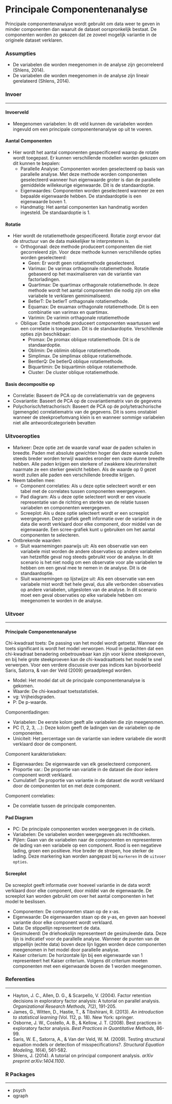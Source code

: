 Principale Componentenanalyse 
===

Principale componentenanalyse wordt gebruikt om data weer te geven in minder componenten dan waaruit de dataset oorspronkelijk bestaat. De componenten worden zo gekozen dat ze zoveel mogelijk variantie in de originele dataset verklaren.

### Assumpties
- De variabelen die worden meegenomen in de analyse zijn gecorreleerd (Shlens, 2014).
- De variabelen die worden meegenomen in de analyse zijn lineair gerelateerd (Shlens, 2014).

### Invoer
---
#### Invoerveld
- Meegenomen variabelen: In dit veld kunnen de variabelen worden ingevuld om een principale componentenanalyse op uit te voeren. 

#### Aantal Componenten 
- Hier wordt het aantal componenten gespecificeerd waarop de rotatie wordt toegepast. Er kunnen verschillende modellen worden gekozen om dit kunnen te bepalen:
  - Parallelle Analyse: Componenten worden geselecteerd op basis van parallelle analyse. Met deze methode worden componenten geselecteerd wanneer hun eigenwaarde groter is dan de parallelle gemiddelde willekeurige eigenwaarde. Dit is de standaardoptie.
  - Eigenwaardes: Componenten worden geselecteerd wanneer ze een bepaalde eigenwaarde hebben. De standaardoptie is een eigenwaarde boven 1. 
  - Handmatig: Het aantal componenten kan handmatig worden ingesteld. De standaardoptie is 1. 

#### Rotatie
- Hier wordt de rotatiemethode gespecificeerd. Rotatie zorgt ervoor dat de structuur van de data makkelijker te interpreteren is.   
  - Orthogonaal: deze methode produceert componenten die niet gecorreleerd zijn. Voor deze methode kunnen verschillende opties worden geselecteerd:
	  - Geen: Er wordt geen rotatiemethode geselecteerd.
      - Varimax: De varimax orthagonale rotatiemethode. Rotatie gebaseerd op het maximaliseren van de variantie van factorladingen. 
      - Quartimax: De quartimax orthagonale rotatiemethode. In deze methode wordt het aantal componenten die nodig zijn om elke variabele te verklaren geminimaliseerd. 
      - BetlerT: De betlerT orthagonale rotatiemethode. 
      - Equamax: De exuamax orthagonale rotatiemethode. Dit is een combinatie van varimax en quartimax. 
      - Varimin: De varimin orthagonale rotatiemethode
  - Oblique: Deze methode produceert componenten waartussen wel een correlatie is toegestaan. Dit is de standaardoptie. Verschillende opties zijn beschikbaar:
	  - Promax: De promax oblique rotatiemethode. Dit is de standaardoptie.
      - Oblimin: De oblimin oblique rotatiemethode.
      - Simplimax. De simplimax oblique rotatiemethode.
      - BentlerQ: De betlerQ oblique rotatiemethode.
      - Biquartimin: De biquartimin oblique rotatiemethode.
      - Cluster: De cluster oblique rotatiemethode.

#### Basis decompositie op
- Correlatie: Baseert de PCA op de correlatiematrix van de gegevens
- Covariantie: Baseert de PCA op de covariantiematrix van de gegevens
- Polychorisch/tetrachorisch: Baseert de PCA op de poly/tetrachorische (gemengde) correlatiematrix van de gegevens.
  Dit is soms onstabiel wanneer de steekproefomvang klein is en wanneer sommige variabelen niet alle antwoordcategorieën bevatten


### Uitvoeropties 
- Markeer: Deze optie zet de waarde vanaf waar de paden schalen in breedte. Paden met absolute gewichten hoger dan deze waarde zullen steeds breder worden terwijl waardes eronder een vaste dunne breedte hebben. Alle paden krijgen een sterkere of zwakkere kleurintensiteit naarmate ze een sterker gewicht hebben. Als de waarde op 0 gezet wordt zullen alle paden een verschillende breedte krijgen.
- Neem tabellen mee:
	- Component correlaties: Als u deze optie selecteert wordt er een tabel met de correlates tussen componenten weergegeven.
	- Pad diagram: Als u deze optie selecteert wordt er een visuele representatie van de richting en sterkte van de relatie tussen variabelen en componenten weergegeven. 
    - Screeplot: Als u deze optie selecteert wordt er een screeplot weergegeven. Deze grafiek geeft informatie over de variantie in de data die wordt verklaard door elke component, door middel van de eigenwaarde. Een scree-grafiek kunt u gebruiken om het aantal componenten te selecteren.
- Ontbrekende waarden:
	- Sluit waarnemingen paarwijs uit: Als een observatie van een variabele mist worden de andere observaties op andere variabelen van hetzelfde geval nog steeds gebruikt voor de analyse. In dit scenario is het niet nodig om een observatie voor alle variabelen te hebben om een geval mee te nemen in de analyse. Dit is de standaardoptie.
	- Sluit waarnemingen op lijstwijze uit: Als een observatie van een variabele mist wordt het hele geval, dus alle verbonden observaties op andere variabelen, uitgesloten van de analyse. In dit scenario moet een geval observaties op elke variabele hebben om meegenomen te worden in de analyse.

### Uitvoer
--- 
#### Principale Componentenanalyse
Chi-kwadraat toets: 
De passing van het model wordt getoetst. Wanneer de toets significant is wordt het model verworpen. Houd in gedachten dat een chi-kwadraat benadering onbetrouwbaar kan zijn voor kleine steekproeven, en bij hele grote steekproeven kan de chi-kwadraattoets het model te snel verwerpen. Voor een verdere discussie over pas indices kan bijvoorbeeld Saris, Satorra, & van der Veld (2009) geraadpleegd worden. 
- Model: Het model dat uit de principale componentenanalyse is gekomen.
- Waarde: De chi-kwadraat toetsstatistiek.
- vg: Vrijheidsgraden.
- P: De p-waarde.

Componentladingen:
- Variabelen: De eerste kolom geeft alle variabelen die zijn meegenomen.
- PC (1, 2, 3, ...): Deze kolom geeft de ladingen van de variabelen op de componenten.
- Uniciteit: Het percentage van de variantie van iedere variabele die wordt verklaard door de component.

Component karakteristieken:
- Eigenwaardes: De eigenwaarde van elk geselecteerd component.
- Proportie var.: De proportie van variatie in de dataset die door iedere component wordt verklaard. 
- Cumulatief: De proportie van variantie in de dataset die wordt verklaard door de componenten tot en met deze component.

Component correlaties:
- De correlatie tussen de principale componenten.

#### Pad Diagram
- PC: De principale componenten worden weergegeven in de cirkels. 
- Variabelen: De variabelen worden weergegeven als rechthoeken.
- Pijlen: Gaan van de variabelen naar de componenten en representeren de lading van een variabele op een component. Rood is een negatieve lading, groen een positieve. Hoe breder de strepen, hoe sterker de lading. Deze markering kan worden aangepast  bij `markeren` in de `uitvoer opties`.

#### Screeplot
De screeplot geeft informatie over hoeveel variantie in de data wordt verklaard door elke component, door middel van de eigenwaarde. De screeplot kan worden gebruikt om over het aantal componenten in het model te beslissen.
- Componenten: De componenten staan op de x-as.
- Eigenwaarde: De eigenwaarden staan op de y-as, en geven aan hoeveel variantie door elke component wordt verklaard. 
- Data: De stippellijn representeert de data.
- Gesimuleerd: De driehoekslijn representeert de gesimuleerde data. Deze lijn is indicatief voor de parallelle analyse. Wanneer de punten van de stippellijn (echte data) boven deze lijn liggen worden deze componenten meegenomen in het model door parallelle analyse. 
- Kaiser criterium: De horizontale lijn bij een eigenwaarde van 1 representeert het Kaiser criterium. Volgens dit criterium moeten componenten met een eigenwaarde boven de 1 worden meegenomen.

### Referenties  
--- 
- Hayton, J. C., Allen, D. G., & Scarpello, V. (2004). Factor retention decisions in exploratory factor analysis: A tutorial on parallel analysis. *Organizational Research Methods, 7*(2), 191-205.
- James, G., Witten, D., Hastie, T., & Tibshirani, R. (2013). *An introduction to statistical learning* (Vol. 112, p. 18). New York: springer.
- Osborne, J. W., Costello, A. B., & Kellow, J. T. (2008). Best practices in exploratory factor analysis. *Best Practices in Quantitative Methods*, 86-99.
- Saris, W. E., Satorra, A., & Van der Veld, W. M. (2009). Testing structural equation models or detection of misspecifications?. *Structural Equation Modeling, 16*(4), 561-582.
- Shlens, J. (2014). A tutorial on principal component analysis. *arXiv preprint arXiv:1404.1100*.

### R Packages 
--- 
- psych 
- qgraph 

